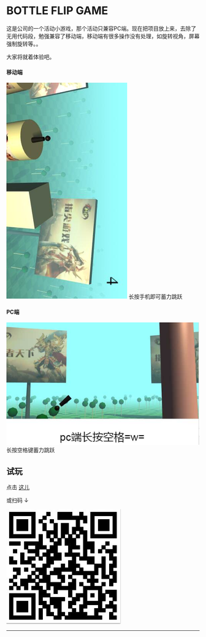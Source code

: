 # BOTTLE FLIP GAME
这是公司的一个活动小游戏，那个活动只兼容PC端。现在把项目放上来，去除了无用代码段，勉强兼容了移动端，移动端有很多操作没有处理，如旋转视角，屏幕强制旋转等。。

大家将就着体验吧。

#### 移动端

<img src="./preview-m.jpg" style="margin:0 auto;">
长按手机即可蓄力跳跃

#### PC端

<img src="./preview-pc.jpg" style="margin:0 auto;">
长按空格键蓄力跳跃

## 试玩

点击 [这儿](https://dwqdaiwenqi.github.io/bottle-flip-game/)

或扫码 ↓

<img src="./qr.jpg" style="margin:0 auto;">

---
